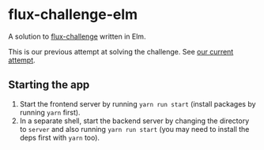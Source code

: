 # flux-challenge-elm

A solution to [flux-challenge](https://github.com/staltz/flux-challenge) written in Elm.

This is our previous attempt at solving the challenge. See [our current attempt](https://github.com/LunarLogic/flux-challenge-elm/).

## Starting the app

1. Start the frontend server by running `yarn run start` (install packages by running `yarn` first).
2. In a separate shell, start the backend server by changing the directory to `server` and also running
`yarn run start` (you may need to install the deps first with `yarn` too).
